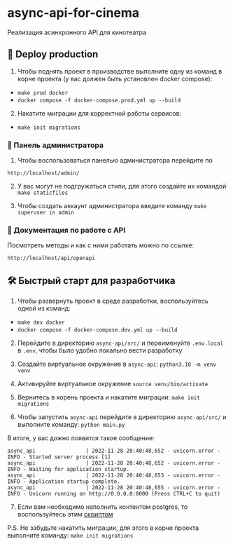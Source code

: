 # async-api-for-cinema
Реализация асинхронного API для кинотеатра

## 🚀 Deploy production

1. Чтобы поднять проект в производстве выполните одну из команд в корне проекта 
   (у вас должен быть установлен docker compose):
- `make prod docker`
- `docker compose -f docker-compose.prod.yml up --build`

2. Накатите миграции для корректной работы сервисов:
- `make init migrations`

### 📙 Панель администратора

1. Чтобы воспользоваться панелью администратора перейдите по
```http request
http://localhost/admin/
```
   
2. У вас могут не подгружаться стили, для этого создайте их командой `make staticfiles`

3. Чтобы создать аккаунт администратора введите команду `make superuser in admin`

### 📘 Документация по работе с API

Посмотреть методы и как с ними работать можно по ссылке:
```http request
http://localhost/api/openapi
```


## 🛠 Быстрый старт для разработчика

1. Чтобы развернуть проект в среде разработки, воспользуйтесь одной из команд: 
- `make dev docker`
- `docker compose -f docker-compose.dev.yml up --build`

2. Перейдите в директорию `async-api/src/` и переименуйте `.env.local` в `.env`, чтобы было удобно локально вести разработку

3. Создайте виртуальное окружение в `async-api`: `python3.10 -m venv venv`

4. Активируйте виртуальное окружение `source venv/bin/activate`

5. Вернитесь в корень проекта и накатите миграции: `make init migrations`

6. Чтобы запустить `async-api` перейдите в директорию `async-api/src/` и выполните команду: `python main.py`

В итоге, у вас дожно появится такое сообщение:

```commandline
async_api                | 2022-11-28 20:40:48,652 - uvicorn.error - INFO - Started server process [1]
async_api                | 2022-11-28 20:40:48,652 - uvicorn.error - INFO - Waiting for application startup.
async_api                | 2022-11-28 20:40:48,653 - uvicorn.error - INFO - Application startup complete.
async_api                | 2022-11-28 20:40:48,655 - uvicorn.error - INFO - Uvicorn running on http://0.0.0.0:8000 (Press CTRL+C to quit)

```

7. Если вам необходимо наполнить контентом postgres, то воспользуйтесь этим [скриптом](https://github.com/DanielMorez/new_admin_panel_sprint_1)

P.S. Не забудьте накатить миграции, для этого в корне проекта выполните команду: `make init migrations`
